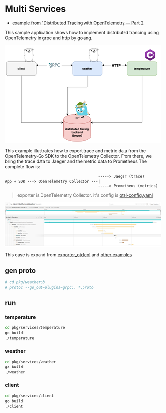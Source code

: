 # Multi Services
- [example from "Distributed Tracing with OpenTelemetry — Part 2](https://levelup.gitconnected.com/distributed-tracing-with-opentelemetry-part-2-cc5a9a8aa88c)

This sample application shows how to implement distributed trancing using OpenTelemetry in grpc and http by golang.

![arch](/opentelemetry/exporter_otelcol_multi/misc/1nCd2RjWGBqrWj7HEiKkosQ.png)

This example illustrates how to export trace and metric data from the
OpenTelemetry-Go SDK to the OpenTelemetry Collector. From there, we bring the
trace data to Jaeger and the metric data to Prometheus
The complete flow is:

```
                                          -----> Jaeger (trace)
App + SDK ---> OpenTelemetry Collector ---|
                                          -----> Prometheus (metrics)
```

> exporter is OpenTelemetry Collector. it's config is [otel-config.yaml](https://github.com/meilihao/tour_book/tree/master/shell/cmd/suit/opentelemetry.md)

![jaeger result with http detail](/opentelemetry/exporter_otelcol_multi/misc/20210106154958.png)

This case is expand from [exporter_otelcol](/opentelemetry/exporter_otelcol) and [other examples](https://github.com/open-telemetry/opentelemetry-go-contrib/tree/master/instrumentation)

## gen proto
```bash
# cd pkg/weatherpb
# protoc --go_out=plugins=grpc:. *.proto
```

## run
### temperature
```bash
cd pkg/services/temperature
go build
./temperature
```

### weather

```bash
cd pkg/services/weather
go build
./weather
```

### client

```bash
cd pkg/services/client
go build
./client
```

